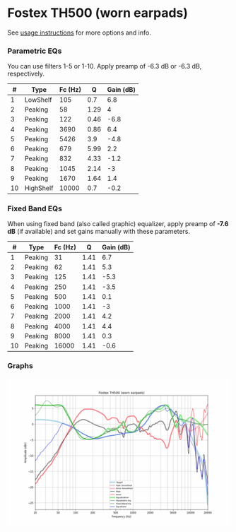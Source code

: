 # Fostex TH500 (worn earpads)
See [usage instructions](https://github.com/jaakkopasanen/AutoEq#usage) for more options and info.

### Parametric EQs
You can use filters 1-5 or 1-10. Apply preamp of -6.3 dB or -6.3 dB, respectively.

|   # | Type      |   Fc (Hz) |    Q |   Gain (dB) |
|-----|-----------|-----------|------|-------------|
|   1 | LowShelf  |       105 | 0.7  |         6.8 |
|   2 | Peaking   |        58 | 1.29 |         4   |
|   3 | Peaking   |       122 | 0.46 |        -6.8 |
|   4 | Peaking   |      3690 | 0.86 |         6.4 |
|   5 | Peaking   |      5426 | 3.9  |        -4.8 |
|   6 | Peaking   |       679 | 5.99 |         2.2 |
|   7 | Peaking   |       832 | 4.33 |        -1.2 |
|   8 | Peaking   |      1045 | 2.14 |        -3   |
|   9 | Peaking   |      1670 | 1.64 |         1.4 |
|  10 | HighShelf |     10000 | 0.7  |        -0.2 |

### Fixed Band EQs
When using fixed band (also called graphic) equalizer, apply preamp of **-7.6 dB** (if available) and set gains manually with these parameters.

|   # | Type    |   Fc (Hz) |    Q |   Gain (dB) |
|-----|---------|-----------|------|-------------|
|   1 | Peaking |        31 | 1.41 |         6.7 |
|   2 | Peaking |        62 | 1.41 |         5.3 |
|   3 | Peaking |       125 | 1.41 |        -5.3 |
|   4 | Peaking |       250 | 1.41 |        -3.5 |
|   5 | Peaking |       500 | 1.41 |         0.1 |
|   6 | Peaking |      1000 | 1.41 |        -3   |
|   7 | Peaking |      2000 | 1.41 |         4.2 |
|   8 | Peaking |      4000 | 1.41 |         4.4 |
|   9 | Peaking |      8000 | 1.41 |         0.3 |
|  10 | Peaking |     16000 | 1.41 |        -0.6 |

### Graphs
![](./Fostex%20TH500%20(worn%20earpads).png)
